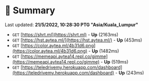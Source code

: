 # 📖 Summary
Last updated: **21/5/2022, 10:28:30 PTG "Asia/Kuala_Lumpur"**

- `GET` [https://shrt.ml](https://shrt.ml) - **Up** (2163ms)
- `GET` [https://hst.aytea.ml/](https://hst.aytea.ml/) - **Up** (453ms)
- `GET` [https://color.aytea.ml/4b31d6.png](https://color.aytea.ml/4b31d6.png) - **Up** (1482ms)
- `GET` [https://memeapi.aytea14.repl.co/gimme](https://memeapi.aytea14.repl.co/gimme) - **Up** (519ms)
- `GET` [https://teledrivemy.herokuapp.com/dashboard](https://teledrivemy.herokuapp.com/dashboard) - **Up** (243ms)
